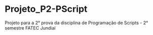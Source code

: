 # Projeto_P2-PScript
 Projeto para a 2° prova da disciplina de Programação de Scripts - 2° semestre FATEC Jundiaí
